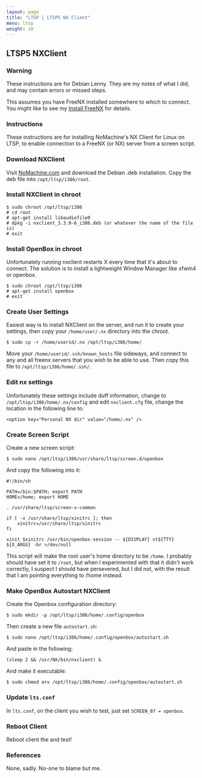 ```yaml
---
layout: page
title: "LTSP | LTSP5 NX Client"
menu: ltsp
weight: 10
---
```


## LTSP5 NXClient

### Warning

These instructions are for Debian Lenny.  They are my notes of what I did, and may contain errors or missed steps.

This assumes you have FreeNX installed somewhere to which to connect.  You might like to see my [Install FreeNX](/howto/install-freenx/) for details.

### Instructions

These instructions are for installing NoMachine's NX Client for Linux on LTSP, to enable connection to a FreeNX (or NX) server from a screen script.

### Download NXClient

Visit [NoMachine.com](http://www.nomachine.com/download.php) and download the Debian .deb installation.  Copy the deb file into `/opt/ltsp/i386/root`.

### Install NXClient in chroot

    $ sudo chroot /opt/ltsp/i386
    # cd root
    # apt-get install libaudiofile0
    # dpkg -i nxclient_3.3.0-6_i386.deb (or whatever the name of the file is)
    # exit

### Install OpenBox in chroot

Unfortunately running nxclient restarts X every time that it's about to connect.  The solution is to install a lightweight Window Manager like xfwm4 or openbox.

    $ sudo chroot /opt/ltsp/i386
    # apt-get install openbox
    # exit

### Create User Settings

Easiest way is to install NXClient on the server, and run it to create your settings, then copy your `/home/user/.nx` directory into the chroot.

    $ sudo cp -r /home/userid/.nx /opt/ltsp/i386/home/

Move your `/home/userid/.ssh/known_hosts` file sideways, and connect to any and all freenx servers that you wish to be able to use.  Then copy this file to `/opt/ltsp/i386/home/.ssh/`.

### Edit nx settings

Unfortunately these settings include duff information, change to `/opt/ltsp/i386/home/.nx/config` and edit `nxclient.cfg` file, change the location in the following line to:

    <option key="Personal NX dir" value="/home/.nx" />

### Create Screen Script

Create a new screen script:

    $ sudo nano /opt/ltsp/i386/usr/share/ltsp/screen.d/openbox

And copy the following into it:

    #!/bin/sh

    PATH=/bin:$PATH; export PATH
    HOME=/home; export HOME

    . /usr/share/ltsp/screen-x-common

    if [ -x /usr/share/ltsp/xinitrc ]; then
        xinitrc=/usr/share/ltsp/xinitrc
    fi

    xinit $xinitrc /usr/bin/openbox-session -- ${DISPLAY} vt${TTY} ${X_ARGS} -br >/dev/null

This script will make the root user's home directory to be `/home`.  I probably should have set it to `/root`, but when I experimented with that it didn't work correctly, I suspect I should have persevered, but I did not, with the result that I am pointing everything to /home instead.

### Make OpenBox Autostart NXClient

Create the Openbox configuration directory:

    $ sudo mkdir -p /opt/ltsp/i386/home/.config/openbox

Then create a new file `autostart.sh`:

    $ sudo nano /opt/ltsp/i386/home/.config/openbox/autostart.sh

And paste in the following:

    (sleep 2 && /usr/NX/bin/nxclient) &

And make it executable:

    $ sudo chmod a+x /opt/ltsp/i386/home/.config/openbox/autostart.sh

### Update `lts.conf`

In `lts.conf`, on the client you wish to test, just set `SCREEN_07 = openbox`.

### Reboot Client

Reboot client the and test!

### References

None, sadly.  No-one to blame but me.

